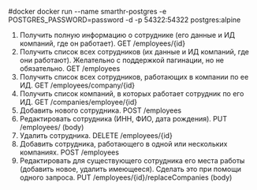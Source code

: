 #docker
docker run --name smarthr-postgres -e POSTGRES_PASSWORD=password -d -p 54322:54322 postgres:alpine

1.	Получить полную информацию о сотруднике (его данные и ИД компаний, где он работает).
    GET /employees/{id}
2.	Получить список всех сотрудников (их данные и ИД компаний, где они работают). Желательно с поддержкой пагинации, но не обязательно.
    GET /employees
3.	Получить список всех сотрудников, работающих в компании по ее ИД.
    GET /employees/company/{id}
4.	Получить список компаний, в которых работает сотрудник по его ИД.
    GET /companies/employee/{id}
5.	Добавить нового сотрудника.
    POST /employees
6.	Редактировать сотрудника (ИНН, ФИО, дата рождения).
    PUT /employees/  (body)
7.	Удалить сотрудника.
    DELETE /employees/{id}
8.	Добавить сотрудника, работающего в одной или нескольких компаниях.
    POST /employees
9.	Редактировать для существующего сотрудника его места работы (добавить новое, удалить имеющееся). Сделать это при помощи одного запроса.
    PUT /employees/{id}/replaceCompanies (body)
